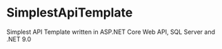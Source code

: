 # SimplestApiTemplate
Simplest API Template written in ASP.NET Core Web API, SQL Server and .NET 9.0
